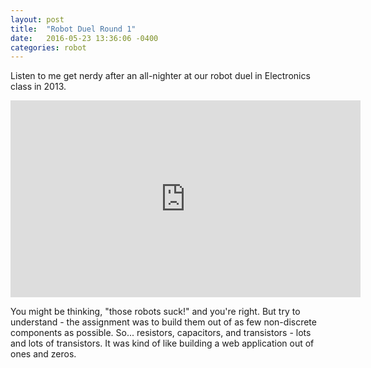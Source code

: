 ```yaml
---
layout: post
title:  "Robot Duel Round 1"
date:   2016-05-23 13:36:06 -0400
categories: robot
---
```

Listen to me get nerdy after an all-nighter at our robot duel in Electronics class in 2013.

<iframe width="560" height="315" src="https://www.youtube.com/embed/5qnGDAHMPkQ" frameborder="0" allowfullscreen></iframe>

You might be thinking, "those robots suck!" and you're right. But try to understand - the assignment was to build them out of as few non-discrete components as possible. So... resistors, capacitors, and transistors - lots and lots of transistors. It was kind of like building a web application out of ones and zeros. 

